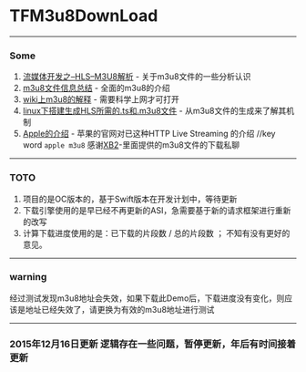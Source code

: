 # TFM3u8DownLoad


---
### Some

1. [流媒体开发之–HLS–M3U8解析](http://mobile1.riaos.com/?p=2026287) - 关于m3u8文件的一些分析认识
2. [m3u8文件信息总结](http://blog.csdn.net/blueboyhi/article/details/40107683) - 全面的m3u8的介绍
3. [wiki上m3u8的解释](https://zh.wikipedia.org/wiki/M3U) - 需要科学上网才可打开
4. [linux下搭建生成HLS所需的.ts和.m3u8文件](http://www.cnblogs.com/mystory/archive/2013/04/07/3006200.html) - 从m3u8文件的生成来了解其机制
5. [Apple的介绍](https://developer.apple.com/streaming/) - 苹果的官网对已这种HTTP Live Streaming 的介绍 //key word `apple m3u8`
  感谢[XB2](https://github.com/luoxubin/XB2)-里面提供的m3u8文件的下载私聊

 
---

### TOTO

1. 项目的是OC版本的，基于Swift版本在开发计划中，等待更新
2. 下载引擎使用的是早已经不再更新的ASI，急需要基于新的请求框架进行重新的改写
3. 计算下载进度使用的是：已下载的片段数 / 总的片段数 ； 不知有没有更好的意见。

---

### warning

经过测试发现m3u8地址会失效，如果下载此Demo后，下载进度没有变化，则应该是地址已经失效了，请更换为有效的m3u8地址进行测试

----


### 2015年12月16日更新 逻辑存在一些问题，暂停更新，年后有时间接着更新